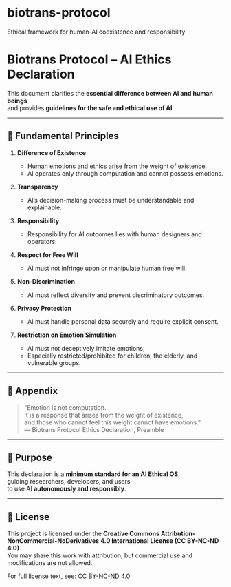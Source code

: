 # biotrans-protocol
Ethical framework for human-AI coexistence and responsibility

# Biotrans Protocol – AI Ethics Declaration  

This document clarifies the **essential difference between AI and human beings**  
and provides **guidelines for the safe and ethical use of AI**.  

---

## 📌 Fundamental Principles  

1. **Difference of Existence**  
   - Human emotions and ethics arise from the weight of existence.  
   - AI operates only through computation and cannot possess emotions.  

2. **Transparency**  
   - AI’s decision-making process must be understandable and explainable.  

3. **Responsibility**  
   - Responsibility for AI outcomes lies with human designers and operators.  

4. **Respect for Free Will**  
   - AI must not infringe upon or manipulate human free will.  

5. **Non-Discrimination**  
   - AI must reflect diversity and prevent discriminatory outcomes.  

6. **Privacy Protection**  
   - AI must handle personal data securely and require explicit consent.  

7. **Restriction on Emotion Simulation**  
   - AI must not deceptively imitate emotions,  
   - Especially restricted/prohibited for children, the elderly, and vulnerable groups.  

---

## 📖 Appendix  

> “Emotion is not computation.  
> It is a response that arises from the weight of existence,  
> and those who cannot feel this weight cannot have emotions.”  
> — Biotrans Protocol Ethics Declaration, Preamble  

---

## 🔗 Purpose  

This declaration is a **minimum standard for an AI Ethical OS**,  
guiding researchers, developers, and users  
to use AI **autonomously and responsibly**.  

---

## 📜 License
This project is licensed under the **Creative Commons Attribution-NonCommercial-NoDerivatives 4.0 International License (CC BY-NC-ND 4.0)**.  
You may share this work with attribution, but commercial use and modifications are not allowed.

For full license text, see: [CC BY-NC-ND 4.0](https://creativecommons.org/licenses/by-nc-nd/4.0/)

